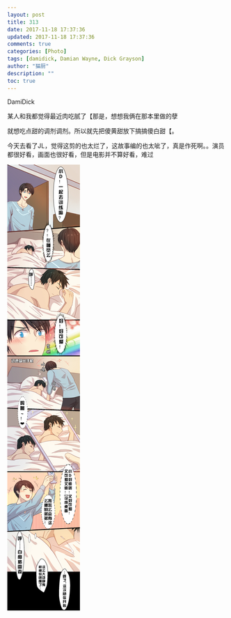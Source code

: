 ```yaml
---
layout: post
title: 313
date: 2017-11-18 17:37:36
updated: 2017-11-18 17:37:36
comments: true
categories: [Photo]
tags: [damidick, Damian Wayne, Dick Grayson]
author: "猫厨"
description: ""
toc: true
---
```


<p>DamiDick</p> 
<p>某人和我都觉得最近肉吃腻了【那是，想想我俩在那本里做的孽</p> 
<p>就想吃点甜的调剂调剂。所以就先把傻黄甜放下搞搞傻白甜【。</p> 
<p>今天去看了JL，觉得这剪的也太烂了，这故事编的也太呲了，真是作死啊。。演员都很好看，画面也很好看，但是电影并不算好看，难过</p>

![](https://raw.githubusercontent.com/alicewish/meowchain247/master/img_cVZNdzJtQk9JV2VpamFQTXhQWVpJYkR6VURMS0YrSWZoT1l2dDBOZ2pGVGJlWHh2clo3SjN3PT0.jpg)